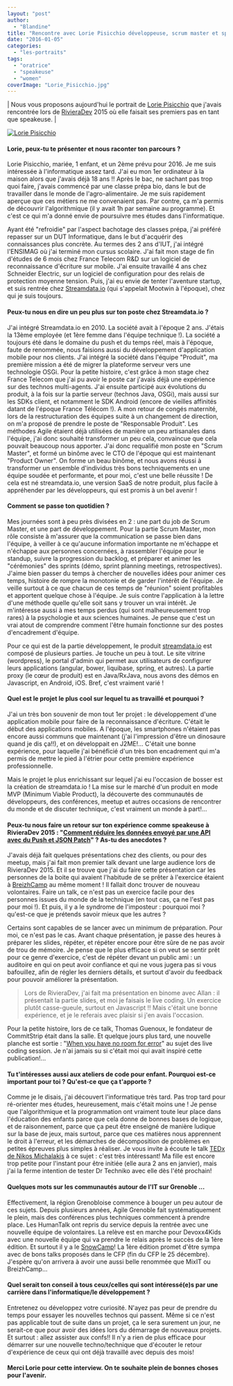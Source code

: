```yaml
---
layout: "post"
author: 
  - "Blandine"
title: "Rencontre avec Lorie Pisicchio développeuse, scrum master et speakeuse"
date: "2016-01-05"
categories: 
  - "les-portraits"
tags: 
  - "oratrice"
  - "speakeuse"
  - "women"
coverImage: "Lorie_Pisicchio.jpg"
---
```


| Nous vous proposons aujourd'hui le portrait de [Lorie Pisicchio](https://twitter.com/loriepisicchio) que j'avais rencontrée lors de [RivieraDev](http://rivieradev.fr/) 2015 où elle faisait ses premiers pas en tant que speakeuse. |

[![Lorie Pisicchio](/assets/2016/01/2016-01-05-rencontre-avec-lorie-pisicchio/Lorie_Pisicchio-150x150.jpg)](http://www.duchess-france.org/wp-content/uploads/2015/12/Lorie_Pisicchio.jpg)

#### **Lorie, peux-tu te présenter et nous raconter ton parcours ?**

Lorie Pisicchio, mariée, 1 enfant, et un 2ème prévu pour 2016. Je me suis intéressée à l'informatique assez tard. J'ai eu mon 1er ordinateur à la maison alors que j'avais déjà 18 ans !! Après le bac, ne sachant pas trop quoi faire, j'avais commencé par une classe prépa bio, dans le but de travailler dans le monde de l'agro-alimentaire. Je me suis rapidement aperçue que ces métiers ne me convenaient pas. Par contre, ça m'a permis de découvrir l'algorithmique (il y avait 1h par semaine au programme). Et c'est ce qui m'a donné envie de poursuivre mes études dans l'informatique.

Ayant été "refroidie" par l'aspect bachotage des classes prépa, j'ai préféré repasser sur un DUT Informatique, dans le but d'acquérir des connaissances plus concrète. Au termes des 2 ans d'IUT, j'ai intégré l'ENSIMAG où j'ai terminé mon cursus scolaire. J'ai fait mon stage de fin d'études de 6 mois chez France Telecom R&D sur un logiciel de reconnaissance d'écriture sur mobile. J'ai ensuite travaillé 4 ans chez Schneider Electric, sur un logiciel de configuration pour des relais de protection moyenne tension. Puis, j'ai eu envie de tenter l'aventure startup, et suis rentrée chez [Streamdata.io](http://streamdata.io) (qui s'appelait Mootwin à l'époque), chez qui je suis toujours.

#### **Peux-tu nous en dire un peu plus sur ton poste chez Streamdata.io ?**

J'ai intégré Streamdata.io en 2010. La société avait à l'époque 2 ans. J'étais la 13ème employée (et 1ère femme dans l'équipe technique !). La société a toujours été dans le domaine du push et du temps réel, mais à l'époque, faute de renommée, nous faisions aussi du développement d'application mobile pour nos clients. J'ai intégré la société dans l'équipe "Produit", ma première mission a été de migrer la plateforme serveur vers une technologie OSGi. Pour la petite histoire, c'est grâce à mon stage chez France Telecom que j'ai pu avoir le poste car j'avais déjà une expérience sur des technos multi-agents. J'ai ensuite participé aux évolutions du produit, à la fois sur la partie serveur (technos Java, OSGi), mais aussi sur les SDKs client, et notamment le SDK Android (encore de vieilles affinités datant de l'époque France Télécom !). A mon retour de congés maternité, lors de la restructuration des équipes suite à un changement de direction, on m'a proposé de prendre le poste de "Responsable Produit". Les méthodes Agile étaient déjà utilisées de manière un peu artisanales dans l'équipe, j'ai donc souhaité transformer un peu cela, convaincue que cela pouvait beaucoup nous apporter. J'ai donc requalifié mon poste en "Scrum Master", et formé un binôme avec le CTO de l'époque qui est maintenant "Product Owner". On forme un beau binôme, et nous avons réussi à transformer un ensemble d'individus très bons techniquements en une équipe soudée et performante, et pour moi, c'est une belle réussite ! De cela est né streamdata.io, une version SaaS de notre produit, plus facile à appréhender par les développeurs, qui est promis à un bel avenir !

#### **Comment se passe ton quotidien ?**

Mes journées sont à peu près divisées en 2 : une part du job de Scrum Master, et une part de développement. Pour la partie Scrum Master, mon rôle consiste à m'assurer que la communication se passe bien dans l'équipe, à veiller à ce qu'aucune information importante ne m'échappe et n'échappe aux personnes concernées, à rassembler l'équipe pour le standup, suivre la progression du backlog, et préparer et animer les "cérémonies" des sprints (démo, sprint planning meetings, retrospectives). J'aime bien passer du temps à chercher de nouvelles idées pour animer ces temps, histoire de rompre la monotonie et de garder l'intérêt de l'équipe. Je veille surtout à ce que chacun de ces temps de "réunion" soient profitables et apportent quelque chose à l'équipe. Je suis contre l'application à la lettre d'une méthode quelle qu'elle soit sans y trouver un vrai intérêt. Je m'intéresse aussi à mes temps perdus (qui sont malheureusement trop rares) à la psychologie et aux sciences humaines. Je pense que c'est un vrai atout de comprendre comment l'être humain fonctionne sur des postes d'encadrement d'équipe.

Pour ce qui est de la partie développement, le produit [streamdata.io](http://streamdata.io) est composé de plusieurs parties. Je touche un peu à tout. Le site vitrine (wordpress), le portal d'admin qui permet aux utilisateurs de configurer leurs applications (angular, bower, liquibase, spring, et autres). La partie proxy (le cœur de produit) est en Java/RxJava, nous avons des démos en Javascript, en Android, iOS. Bref, c'est vraiment varié !

#### **Quel est le projet le plus cool sur lequel tu as travaillé et pourquoi ?**

J'ai un très bon souvenir de mon tout 1er projet : le développement d'une application mobile pour faire de la reconnaissance d'écriture. C'était le début des applications mobiles. A l'époque, les smartphones n'étaient pas encore aussi communs que maintenant (j'ai l'impression d'être un dinosaure quand je dis ça!!), et on développait en J2ME!... C'était une bonne expérience, pour laquelle j'ai bénéficié d'un très bon encadrement qui m'a permis de mettre le pied à l'étrier pour cette première expérience professionnelle.

Mais le projet le plus enrichissant sur lequel j'ai eu l'occasion de bosser est la création de streamdata.io ! La mise sur le marché d'un produit en mode MVP (Minimum Viable Product), la découverte des communautés de développeurs, des conférences, meetup et autres occasions de rencontrer du monde et de discuter technique, c'est vraiment un monde à part!...

#### **Peux-tu nous faire un retour sur ton expérience comme speakeuse à RivieraDev 2015 : "[Comment réduire les données envoyé par une API avec du Push et JSON Patch](https://www.youtube.com/watch?v=mz7gQOq9BjE)" ? As-tu des anecdotes ?**

J'avais déjà fait quelques présentations chez des clients, ou pour des meetup, mais j'ai fait mon premier talk devant une large audience lors de RivieraDev 2015. Et il se trouve que j'ai du faire cette présentation car les personnes de la boite qui avaient l'habitude de se prêter à l'exercice étaient à [BreizhCamp](http://www.breizhcamp.org/) au même moment ! Il fallait donc trouver de nouveau volontaires. Faire un talk, ce n'est pas un exercice facile pour des personnes issues du monde de la technique (en tout cas, ça ne l'est pas pour moi !). Et puis, il y a le syndrome de l'imposteur : pourquoi moi ? qu'est-ce que je prétends savoir mieux que les autres ?

Certains sont capables de se lancer avec un minimum de préparation. Pour moi, ce n'est pas le cas. Avant chaque présentation, je passe des heures à préparer les slides, répéter, et répéter encore pour être sûre de ne pas avoir de trou de mémoire. Je pense que le plus efficace si on veut se sentir prêt pour ce genre d'exercice, c'est de répéter devant un public ami : un auditoire en qui on peut avoir confiance et qui ne vous jugera pas si vous bafouillez, afin de régler les derniers détails, et surtout d'avoir du feedback pour pouvoir améliorer la présentation.

> Lors de RivieraDev, j'ai fait ma présentation en binome avec Allan : il présentait la partie slides, et moi je faisais le live coding. Un exercice plutôt casse-gueule, surtout en Javascript !! Mais c'était une bonne expérience, et je le referais avec plaisir si j'en avais l'occasion.

Pour la petite histoire, lors de ce talk, Thomas Guenoux, le fondateur de CommitStrip était dans la salle. Et quelque jours plus tard, une nouvelle planche est sortie : "[When you have no room for error](http://www.commitstrip.com/en/2015/06/15/when-you-have-no-room-for-error/)" au sujet des live coding session. Je n'ai jamais su si c'était moi qui avait inspiré cette publication!...

#### **Tu t'intéresses aussi aux ateliers de code pour enfant. Pourquoi est-ce important pour toi ? Qu'est-ce que ça t'apporte ?**

Comme je le disais, j'ai découvert l'informatique très tard. Pas trop tard pour ré-orienter mes études, heureusement, mais c'était moins une ! Je pense que l'algorithmique et la programmation ont vraiment toute leur place dans l'éducation des enfants parce que cela donne de bonnes bases de logique, et de raisonnement, parce que ça peut être enseigné de manière ludique sur la base de jeux, mais surtout, parce que ces matières nous apprennent le droit à l'erreur, et les démarches de décomposition de problèmes en petites épreuves plus simples à réaliser. Je vous invite à écoute le talk [TEDx de Nikos Michalakis](http://www.tedxacademy.com/talks/nikos-michalakis) à ce sujet : c'est très intéressant! Ma fille est encore trop petite pour l'instant pour être initiée (elle aura 2 ans en janvier), mais j'ai la ferme intention de tester Dr Techniko avec elle dès l'été prochain!

#### **Quelques mots sur les communautés autour de l'IT sur Grenoble ...**

Effectivement, la région Grenobloise commence à bouger un peu autour de ces sujets. Depuis plusieurs années, Agile Grenoble fait systématiquement le plein, mais des conférences plus techniques commencent à prendre place. Les HumanTalk ont repris du service depuis la rentrée avec une nouvelle équipe de volontaires. La relève est en marche pour Devoxx4Kids avec une nouvelle équipe qui va prendre le relais après le succès de la 1ère édition. Et surtout il y a le [SnowCamp](http://snowcamp.io/2016/fr/)! La 1ère édition promet d'être sympa avec de bons talks proposés dans le CFP (fin du CFP le 25 décembre). J'espère qu'on arrivera à avoir une aussi belle renommée que MixIT ou BreizhCamp...

#### **Quel serait ton conseil à tous ceux/celles qui sont intéressé(e)s par une carrière dans l'informatique/le développement ?**

Entretenez ou développez votre curiosité. N'ayez pas peur de prendre du temps pour essayer les nouvelles technos qui passent. Même si ce n'est pas applicable tout de suite dans un projet, ça le sera surement un jour, ne serait-ce que pour avoir des idées lors du démarrage de nouveaux projets. Et surtout : allez assister aux confs!! Il n'y a rien de plus efficace pour démarrer sur une nouvelle techno/technique que d'écouter le retour d'expérience de ceux qui ont déjà travaillé avec depuis des mois!

#### Merci Lorie pour cette interview. On te souhaite plein de bonnes choses pour l'avenir.

